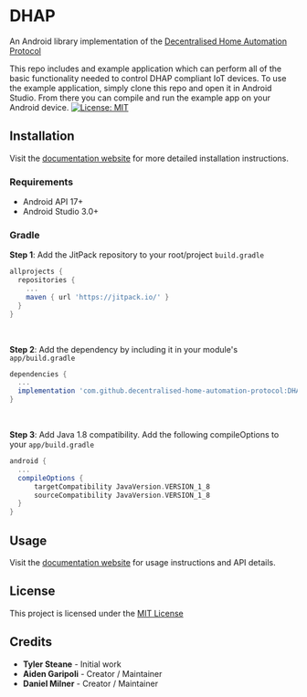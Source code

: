 # DHAP

An Android library implementation of the [Decentralised Home Automation Protocol](https://decentralised-home-automation-protocol.github.io/DHAP-Documentation/)

This repo includes and example application which can perform all of the basic functionality needed to control DHAP compliant IoT devices. To use the example application, simply clone this repo and open it in Android Studio. From there you can compile and run the example app on your Android device.
[![License: MIT](https://img.shields.io/badge/License-MIT-yellow.svg)](https://opensource.org/licenses/MIT)

## Installation

Visit the [documentation website](https://decentralised-home-automation-protocol.github.io/DHAP-Documentation/guide/android.html#installation) for more detailed installation instructions.

### Requirements

- Android API 17+
- Android Studio 3.0+

### Gradle

**Step 1**: Add the JitPack repository to your root/project `build.gradle`

``` gradle {4}
allprojects {
  repositories {
    ...
    maven { url 'https://jitpack.io/' }
  }
}
```

<br>

**Step 2**: Add the dependency by including it in your module's `app/build.gradle`

``` gradle {3}
dependencies {
  ...
  implementation 'com.github.decentralised-home-automation-protocol:DHAP-Android:0.1.0'
}
```

<br>

**Step 3**: Add Java 1.8 compatibility. Add the following compileOptions to your `app/build.gradle`

``` gradle {3-6}
android {
  ...
  compileOptions {
      targetCompatibility JavaVersion.VERSION_1_8
      sourceCompatibility JavaVersion.VERSION_1_8
  }
}
```

## Usage

Visit the [documentation website](https://decentralised-home-automation-protocol.github.io/DHAP-Documentation/guide/android.html) for usage instructions and API details.

## License

This project is licensed under the [MIT License](LICENSE)

## Credits

- **Tyler Steane** - Initial work
- **Aiden Garipoli** - Creator / Maintainer
- **Daniel Milner** - Creator / Maintainer
